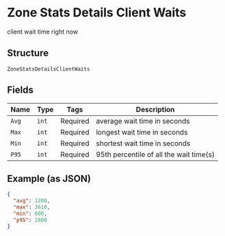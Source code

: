 
# Zone Stats Details Client Waits

client wait time right now

## Structure

`ZoneStatsDetailsClientWaits`

## Fields

| Name | Type | Tags | Description |
|  --- | --- | --- | --- |
| `Avg` | `int` | Required | average wait time in seconds |
| `Max` | `int` | Required | longest wait time in seconds |
| `Min` | `int` | Required | shortest wait time in seconds |
| `P95` | `int` | Required | 95th percentile of all the wait time(s) |

## Example (as JSON)

```json
{
  "avg": 1200,
  "max": 3610,
  "min": 600,
  "p95": 2800
}
```

